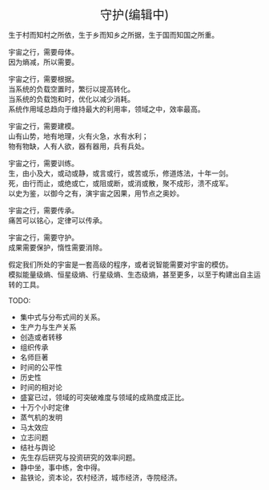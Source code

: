 <center><font size=5>守护(编辑中)</font></center>

生于村而知村之所依，生于乡而知乡之所据，生于国而知国之所重。<br/>

宇宙之行，需要母体。<br/>
因为熵减，所以需要。<br/>

宇宙之行，需要根据。<br/>
当系统的负载空置时，繁衍以提高转化。<br/>
当系统的负载饱和时，优化以减少消耗。<br/>
系统作用域总趋向于维持最大的利用率，领域之中，效率最高。<br/>

宇宙之行，需要建模。<br/>
山有山势，地有地理，火有火急，水有水利；<br/>
物有物缺，人有人欲，器有器用，兵有兵处。<br/>

宇宙之行，需要训练。<br/>
生，由小及大，或动或静，或言或行，或苦或乐，修道炼法，十年一剑。<br/>
死，由行而止，或绝或亡，或阻或断，或消或散，聚不成形，溃不成军。<br/>
以史为鉴，以御今之有，演宇宙之因果，用节点之奥妙。<br/>

宇宙之行，需要传承。<br/>
痛苦可以铭心，定律可以传承。<br/>

宇宙之行，需要守护。<br/>
成果需要保护，惰性需要消除。<br/>

假定我们所处的宇宙是一套高级的程序，或者说智能需要对宇宙的模仿。<br/>
模拟能量级熵、恒星级熵、行星级熵、生态级熵，甚至更多，以至于构建出自主运转的工具。<br/>

TODO: 
* 集中式与分布式间的关系。
* 生产力与生产关系
* 创造或者转移
* 组织传承
* 名师巨著
* 时间的公平性
* 历史性
* 时间的相对论
* 盛宴已过，领域的可突破难度与领域的成熟度成正比。
* 十万个小时定律
* 蒸气机的发明
* 马太效应
* 立志问题
* 结社与舆论
* 先生存后研究与投资研究的效率问题。
* 静中坐，事中练，舍中得。
* 盐铁论，资本论，农村经济，城市经济，寺院经济。
